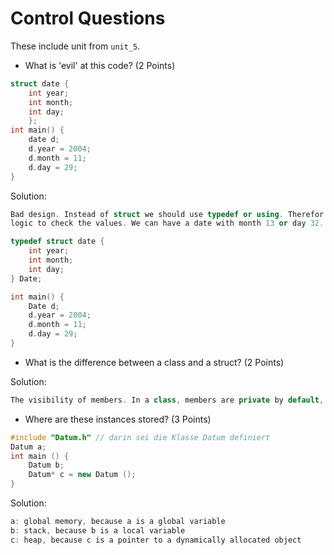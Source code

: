 # Control Questions

These include unit from `unit_5`.

- What is 'evil' at this code? (2 Points)

```c++
struct date {
    int year;
    int month;
    int day;
    };
int main() {
    date d;
    d.year = 2004;
    d.month = 11;
    d.day = 29;
}
```

Solution:

```c++
Bad design. Instead of struct we should use typedef or using. Therefor we have a type. Struct is a stupid container and we no
logic to check the values. We can have a date with month 13 or day 32. We should use a class with private members and public

typedef struct date {
    int year;
    int month;
    int day;
} Date;

int main() {
    Date d;
    d.year = 2004;
    d.month = 11;
    d.day = 29;
}
```

- What is the difference between a class and a struct? (2 Points)

Solution:

```c++
The visibility of members. In a class, members are private by default, while in a struct, members are public by default.
```

- Where are these instances stored? (3 Points)

```c++
#include "Datum.h" // darin sei die Klasse Datum definiert
Datum a;
int main () {
    Datum b;
    Datum* c = new Datum ();
}
```

Solution:

```c++
a: global memory, because a is a global variable
b: stack, because b is a local variable
c: heap, because c is a pointer to a dynamically allocated object
```

